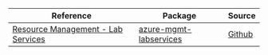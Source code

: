 | Reference | Package | Source |
|---|---|---|
|[Resource Management - Lab Services](mgmt-labservices-readme.md)|[azure-mgmt-labservices](https://pypi.org/project/azure-mgmt-labservices)|[Github](https://github.com/Azure/azure-sdk-for-python/blob/main/sdk/labservices/azure-mgmt-labservices)|
